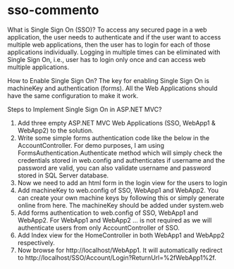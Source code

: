 # sso-commento

What is Single Sign On (SSO)?
To access any secured page in a web application, the user needs to authenticate and if the user want to access multiple web applications, then the user has to login for each of those applications individually. Logging in multiple times can be eliminated with Single Sign On, i.e., user has to login only once and can access web multiple applications.

How to Enable Single Sign On?
The key for enabling Single Sign On is machineKey and authentication (forms). All the Web Applications should have the same configuration to make it work.

Steps to Implement Single Sign On in ASP.NET MVC?
 1.  Add three empty ASP.NET MVC Web Applications (SSO, WebApp1 & WebApp2) to the solution.
 2.  Write some simple forms authentication code like the below in the AccountController. For demo purposes, I am using FormsAuthentication.Authenticate method which will simply check the credentials stored in web.config and authenticates if username and the password are valid, you can also validate username and password stored in SQL Server database.
 3.  Now we need to add an html form in the login view for the users to login
 4.  Add machineKey to web.config of SSO, WebApp1 and WebApp2. You can create your own machine keys by following this or simply generate online from here. The machineKey should be added under system.web
 5.  Add forms authentication to web.config of SSO, WebApp1 and WebApp2. For WebApp1 and WebApp2 <credentials>…</credentials> is not required as we will authenticate users from only AccountController of SSO.
 6.  Add Index view for the HomeController in both WebApp1 and WebApp2 respectively.
 7.  Now browse for http://localhost/WebApp1. It will automatically redirect to http://localhost/SSO/Account/Login?ReturnUrl=%2fWebApp1%2f.
